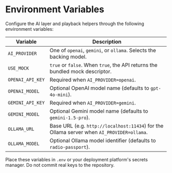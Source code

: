 # Environment Variables

Configure the AI layer and playback helpers through the following environment variables:

| Variable | Description |
| --- | --- |
| `AI_PROVIDER` | One of `openai`, `gemini`, or `ollama`. Selects the backing model. |
| `USE_MOCK` | `true` or `false`. When `true`, the API returns the bundled mock descriptor. |
| `OPENAI_API_KEY` | Required when `AI_PROVIDER=openai`. |
| `OPENAI_MODEL` | Optional OpenAI model name (defaults to `gpt-4o-mini`). |
| `GEMINI_API_KEY` | Required when `AI_PROVIDER=gemini`. |
| `GEMINI_MODEL` | Optional Gemini model name (defaults to `gemini-1.5-pro`). |
| `OLLAMA_URL` | Base URL (e.g. `http://localhost:11434`) for the Ollama server when `AI_PROVIDER=ollama`. |
| `OLLAMA_MODEL` | Optional Ollama model identifier (defaults to `radio-passport`). |

Place these variables in `.env` or your deployment platform's secrets manager. Do not commit real keys to the repository.
